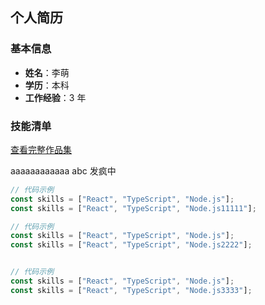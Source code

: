 ## 个人简历

### 基本信息

- **姓名**：李萌
- **学历**：本科
- **工作经验**：3 年

### 技能清单

[查看完整作品集](https://example.com)

aaaaaaaaaaaa
abc
发疯中


```typescript
// 代码示例
const skills = ["React", "TypeScript", "Node.js"];
const skills = ["React", "TypeScript", "Node.js11111"];
```


```typescript
// 代码示例
const skills = ["React", "TypeScript", "Node.js"];
const skills = ["React", "TypeScript", "Node.js2222"];
```
```typescript

// 代码示例
const skills = ["React", "TypeScript", "Node.js"];
const skills = ["React", "TypeScript", "Node.js3333"];
```